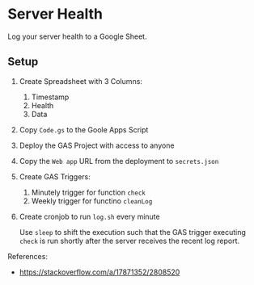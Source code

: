 # Server Health

Log your server health to a Google Sheet.

## Setup

1. Create Spreadsheet with 3 Columns:

    1. Timestamp
    2. Health
    3. Data

2. Copy `Code.gs` to the Goole Apps Script
3. Deploy the GAS Project with access to anyone
4. Copy the `Web app` URL from the deployment to `secrets.json`
5. Create GAS Triggers:

    1. Minutely trigger for function `check`
    2. Weekly trigger for functino `cleanLog`

6. Create cronjob to run `log.sh` every minute

    Use `sleep` to shift the execution such that the GAS trigger executing `check` is run shortly after the server receives the recent log report.

References:
- https://stackoverflow.com/a/17871352/2808520


